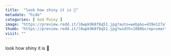 ```yaml
---
title:  "look how shiny it is 👅"
metadate: "hide"
categories: [ God Pussy ]
image: "https://preview.redd.it/l6wpk968f8q51.jpg?auto=webp&s=439e127a734016f8fd87de2d3dd079b45363e556"
thumb: "https://preview.redd.it/l6wpk968f8q51.jpg?width=1080&crop=smart&auto=webp&s=6a243d39fa85d18e66e57f89265df6f17337460e"
visit: ""
---
```

look how shiny it is 👅
